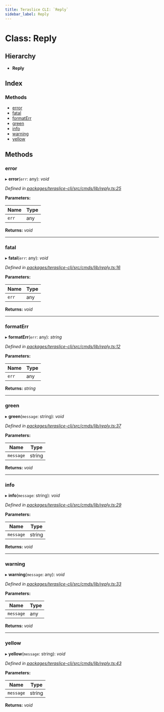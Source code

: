 ```yaml
---
title: Teraslice CLI: `Reply`
sidebar_label: Reply
---
```


# Class: Reply

## Hierarchy

* **Reply**

## Index

### Methods

* [error](reply.md#error)
* [fatal](reply.md#fatal)
* [formatErr](reply.md#formaterr)
* [green](reply.md#green)
* [info](reply.md#info)
* [warning](reply.md#warning)
* [yellow](reply.md#yellow)

## Methods

###  error

▸ **error**(`err`: any): *void*

*Defined in [packages/teraslice-cli/src/cmds/lib/reply.ts:25](https://github.com/terascope/teraslice/blob/f95bb5556/packages/teraslice-cli/src/cmds/lib/reply.ts#L25)*

**Parameters:**

Name | Type |
------ | ------ |
`err` | any |

**Returns:** *void*

___

###  fatal

▸ **fatal**(`err`: any): *void*

*Defined in [packages/teraslice-cli/src/cmds/lib/reply.ts:16](https://github.com/terascope/teraslice/blob/f95bb5556/packages/teraslice-cli/src/cmds/lib/reply.ts#L16)*

**Parameters:**

Name | Type |
------ | ------ |
`err` | any |

**Returns:** *void*

___

###  formatErr

▸ **formatErr**(`err`: any): *string*

*Defined in [packages/teraslice-cli/src/cmds/lib/reply.ts:12](https://github.com/terascope/teraslice/blob/f95bb5556/packages/teraslice-cli/src/cmds/lib/reply.ts#L12)*

**Parameters:**

Name | Type |
------ | ------ |
`err` | any |

**Returns:** *string*

___

###  green

▸ **green**(`message`: string): *void*

*Defined in [packages/teraslice-cli/src/cmds/lib/reply.ts:37](https://github.com/terascope/teraslice/blob/f95bb5556/packages/teraslice-cli/src/cmds/lib/reply.ts#L37)*

**Parameters:**

Name | Type |
------ | ------ |
`message` | string |

**Returns:** *void*

___

###  info

▸ **info**(`message`: string): *void*

*Defined in [packages/teraslice-cli/src/cmds/lib/reply.ts:29](https://github.com/terascope/teraslice/blob/f95bb5556/packages/teraslice-cli/src/cmds/lib/reply.ts#L29)*

**Parameters:**

Name | Type |
------ | ------ |
`message` | string |

**Returns:** *void*

___

###  warning

▸ **warning**(`message`: any): *void*

*Defined in [packages/teraslice-cli/src/cmds/lib/reply.ts:33](https://github.com/terascope/teraslice/blob/f95bb5556/packages/teraslice-cli/src/cmds/lib/reply.ts#L33)*

**Parameters:**

Name | Type |
------ | ------ |
`message` | any |

**Returns:** *void*

___

###  yellow

▸ **yellow**(`message`: string): *void*

*Defined in [packages/teraslice-cli/src/cmds/lib/reply.ts:43](https://github.com/terascope/teraslice/blob/f95bb5556/packages/teraslice-cli/src/cmds/lib/reply.ts#L43)*

**Parameters:**

Name | Type |
------ | ------ |
`message` | string |

**Returns:** *void*
